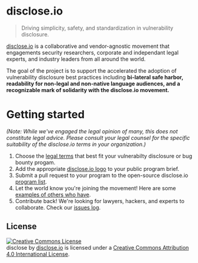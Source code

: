 # disclose.io

> Driving simplicity, safety, and standardization in vulnerability disclosure.

[disclose.io](https://disclose.io) is a collaborative and vendor-agnostic movement that engagements security researchers, corporate and independant legal experts, and industry leaders from all around the world.

The goal of the project is to support the accelerated the adoption of vulnerability disclosure best practices including **bi-lateral safe harbor, readability for non-legal and non-native language audiences, and a recognizable mark of solidarity with the disclose.io movement.**

# Getting started

*(Note: While we've engaged the legal opinion of many, this does not constitute legal advice. Please consult your legal counsel for the specific suitability of the disclose.io terms in your organization.)*

1. Choose the [legal terms](/terms) that best fit your vulnerabilty disclosure or bug bounty progam.
2. Add the appropriate [disclose.io logo](/logos) to your public program brief.
3. Submit a pull request to your program to the open-source disclose.io [program list](/program-list).
4. Let the world know you're joining the movement! Here are some [examples of others who have](/program-list/program-list.csv).
4. Contribute back! We're looking for lawyers, hackers, and experts to collaborate. Check our [issues log](/issues).

## License

<a rel="license" href="http://creativecommons.org/licenses/by/4.0/"><img alt="Creative Commons License" style="border-width:0" src="https://i.creativecommons.org/l/by/4.0/88x31.png" /></a><br /><span xmlns:dct="http://purl.org/dc/terms/" property="dct:title">disclose</span> by <a xmlns:cc="http://creativecommons.org/ns#" href="https://disclose.io" property="cc:attributionName" rel="cc:attributionURL">disclose.io</a> is licensed under a <a rel="license" href="http://creativecommons.org/licenses/by/4.0/">Creative Commons Attribution 4.0 International License</a>.
